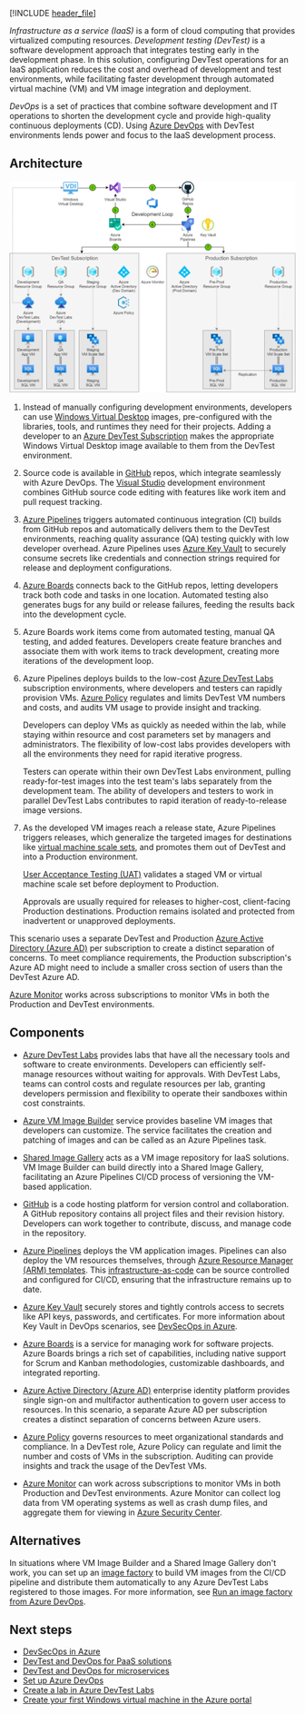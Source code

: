 [!INCLUDE [header_file](../../../includes/sol-idea-header.md)]

*Infrastructure as a service (IaaS)* is a form of cloud computing that provides virtualized computing resources. *Development testing (DevTest)* is a software development approach that integrates testing early in the development phase. In this solution, configuring DevTest operations for an IaaS application reduces the cost and overhead of development and test environments, while facilitating faster development through automated virtual machine (VM) and VM image integration and deployment.

*DevOps* is a set of practices that combine software development and IT operations to shorten the development cycle and provide high-quality continuous deployments (CD). Using [Azure DevOps](https://azure.microsoft.com/services/devops/) with DevTest environments lends power and focus to the IaaS development process.

## Architecture

![Diagram showing the configuration of DevTest and DevOps for an IaaS application.](../media/dev-test-iaas.png)

1. Instead of manually configuring development environments, developers can use [Windows Virtual Desktop](https://azure.microsoft.com/services/virtual-desktop) images, pre-configured with the libraries, tools, and runtimes they need for their projects. Adding a developer to an [Azure DevTest Subscription](https://azure.microsoft.com/pricing/dev-test) makes the appropriate Windows Virtual Desktop image available to them from the DevTest environment.
   
2. Source code is available in [GitHub](https://azure.microsoft.com/products/github/) repos, which integrate seamlessly with Azure DevOps. The [Visual Studio](https://visualstudio.microsoft.com/) development environment combines GitHub source code editing with features like work item and pull request tracking.
   
3. [Azure Pipelines](/azure/devops/pipelines/get-started/pipelines-get-started) triggers automated continuous integration (CI) builds from GitHub repos and automatically delivers them to the DevTest environments, reaching quality assurance (QA) testing quickly with low developer overhead. Azure Pipelines uses [Azure Key Vault](/azure/devops/pipelines/release/azure-key-vault) to securely consume secrets like credentials and connection strings required for release and deployment configurations.
   
4. [Azure Boards](https://azure.microsoft.com/services/devops/boards/) connects back to the GitHub repos, letting developers track both code and tasks in one location. Automated testing also generates bugs for any build or release failures, feeding the results back into the development cycle.
   
5. Azure Boards work items come from automated testing, manual QA testing, and added features. Developers create feature branches and associate them with work items to track development, creating more iterations of the development loop.
   
6. Azure Pipelines deploys builds to the low-cost [Azure DevTest Labs](https://azure.microsoft.com/pricing/dev-test/) subscription environments, where developers and testers can rapidly provision VMs. [Azure Policy](/azure/governance/policy/concepts/recommended-policies) regulates and limits DevTest VM numbers and costs, and audits VM usage to provide insight and tracking.
   
   Developers can deploy VMs as quickly as needed within the lab, while staying within resource and cost parameters set by managers and administrators. The flexibility of low-cost labs provides developers with all the environments they need for rapid iterative progress.
   
   Testers can operate within their own DevTest Labs environment, pulling ready-for-test images into the test team's labs separately from the development team. The ability of developers and testers to work in parallel DevTest Labs contributes to rapid iteration of ready-to-release image versions.
   
7. As the developed VM images reach a release state, Azure Pipelines triggers releases, which generalize the targeted images for destinations like [virtual machine scale sets](https://azure.microsoft.com/services/virtual-machine-scale-sets/), and promotes them out of DevTest and into a Production environment.
   
   [User Acceptance Testing (UAT)](https://wikipedia.org/wiki/Acceptance_testing#User_acceptance_testing) validates a staged VM or virtual machine scale set before deployment to Production.
   
   Approvals are usually required for releases to higher-cost, client-facing Production destinations. Production remains isolated and protected from inadvertent or unapproved deployments.

This scenario uses a separate DevTest and Production [Azure Active Directory (Azure AD)](https://azure.microsoft.com/services/active-directory/) per subscription to create a distinct separation of concerns. To meet compliance requirements, the Production subscription's Azure AD might need to include a smaller cross section of users than the DevTest Azure AD.

[Azure Monitor](/azure/devtest-labs/security-baseline) works across subscriptions to monitor VMs in both the Production and DevTest environments.

## Components

- [Azure DevTest Labs](https://azure.microsoft.com/services/devtest-lab/) provides labs that have all the necessary tools and software to create environments. Developers can efficiently self-manage resources without waiting for approvals. With DevTest Labs, teams can control costs and regulate resources per lab, granting developers permission and flexibility to operate their sandboxes within cost constraints.
  
- [Azure VM Image Builder](/azure/virtual-machines/windows/image-builder-overview) service provides baseline VM images that developers can customize. The service facilitates the creation and patching of images and can be called as an Azure Pipelines task.
  
- [Shared Image Gallery](/azure/virtual-machines/windows/shared-image-galleries) acts as a VM image repository for IaaS solutions. VM Image Builder can build directly into a Shared Image Gallery, facilitating an Azure Pipelines CI/CD process of versioning the VM-based application.
  
- [GitHub](https://docs.github.com/github/creating-cloning-and-archiving-repositories/about-repositories) is a code hosting platform for version control and collaboration. A GitHub repository contains all project files and their revision history. Developers can work together to contribute, discuss, and manage code in the repository.
  
- [Azure Pipelines](https://azure.microsoft.com/services/devops/pipelines/) deploys the VM application images. Pipelines can also deploy the VM resources themselves, through [Azure Resource Manager (ARM) templates](/azure/azure-resource-manager/templates/overview). This [infrastructure-as-code](/azure/devops/learn/what-is-infrastructure-as-code) can be source controlled and configured for CI/CD, ensuring that the infrastructure remains up to date.
  
- [Azure Key Vault](/azure/key-vault/general/basic-concepts) securely stores and tightly controls access to secrets like API keys, passwords, and certificates. For more information about Key Vault in DevOps scenarios, see [DevSecOps in Azure](devsecops-in-azure.yml).
  
- [Azure Boards](https://azure.microsoft.com/services/devops/boards/) is a service for managing work for software projects. Azure Boards brings a rich set of capabilities, including native support for Scrum and Kanban methodologies, customizable dashboards, and integrated reporting.
  
- [Azure Active Directory (Azure AD)](/azure/active-directory/fundamentals/active-directory-whatis) enterprise identity platform provides single sign-on and multifactor authentication to govern user access to resources. In this scenario, a separate Azure AD per subscription creates a distinct separation of concerns between Azure users.
  
- [Azure Policy](https://azure.microsoft.com/services/azure-policy/) governs resources to meet organizational standards and compliance. In a DevTest role, Azure Policy can regulate and limit the number and costs of VMs in the subscription. Auditing can provide insights and track the usage of the DevTest VMs.
  
- [Azure Monitor](/azure/devtest-labs/security-baseline) can work across subscriptions to monitor VMs in both Production and DevTest environments. Azure Monitor can collect log data from VM operating systems as well as crash dump files, and aggregate them for viewing in [Azure Security Center](/azure/security-center/security-center-enable-data-collection).

## Alternatives
In situations where VM Image Builder and a Shared Image Gallery don't work, you can set up an [image factory](/azure/devtest-labs/image-factory-create) to build VM images from the CI/CD pipeline and distribute them automatically to any Azure DevTest Labs registered to those images. For more information, see [Run an image factory from Azure DevOps](/azure/devtest-labs/image-factory-set-up-devops-lab).

## Next steps
- [DevSecOps in Azure](./devsecops-in-azure.yml)
- [DevTest and DevOps for PaaS solutions](dev-test-paas.yml)
- [DevTest and DevOps for microservices](dev-test-microservice.yml)
- [Set up Azure DevOps](/azure/devops/get-started/)
- [Create a lab in Azure DevTest Labs](/azure/lab-services/tutorial-create-custom-lab)
- [Create your first Windows virtual machine in the Azure portal](/azure/virtual-machines/windows/quick-create-portal)
